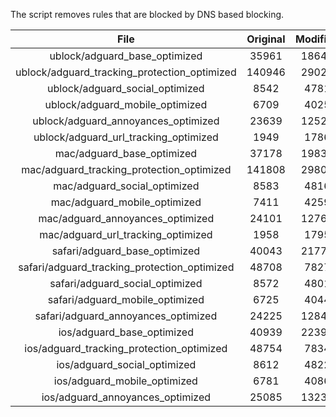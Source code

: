 The script removes rules that are blocked by DNS based blocking.


| File | Original | Modified |
|:----:|:-----:|:-----:|
| ublock/adguard_base_optimized | 35961 | 18647 |
| ublock/adguard_tracking_protection_optimized | 140946 | 29024 |
| ublock/adguard_social_optimized | 8542 | 4781 |
| ublock/adguard_mobile_optimized | 6709 | 4025 |
| ublock/adguard_annoyances_optimized | 23639 | 12526 |
| ublock/adguard_url_tracking_optimized | 1949 | 1786 |
| mac/adguard_base_optimized | 37178 | 19831 |
| mac/adguard_tracking_protection_optimized | 141808 | 29806 |
| mac/adguard_social_optimized | 8583 | 4816 |
| mac/adguard_mobile_optimized | 7411 | 4259 |
| mac/adguard_annoyances_optimized | 24101 | 12766 |
| mac/adguard_url_tracking_optimized | 1958 | 1795 |
| safari/adguard_base_optimized | 40043 | 21771 |
| safari/adguard_tracking_protection_optimized | 48708 | 7827 |
| safari/adguard_social_optimized | 8572 | 4801 |
| safari/adguard_mobile_optimized | 6725 | 4044 |
| safari/adguard_annoyances_optimized | 24225 | 12840 |
| ios/adguard_base_optimized | 40939 | 22398 |
| ios/adguard_tracking_protection_optimized | 48754 | 7834 |
| ios/adguard_social_optimized | 8612 | 4822 |
| ios/adguard_mobile_optimized | 6781 | 4086 |
| ios/adguard_annoyances_optimized | 25085 | 13234 |
